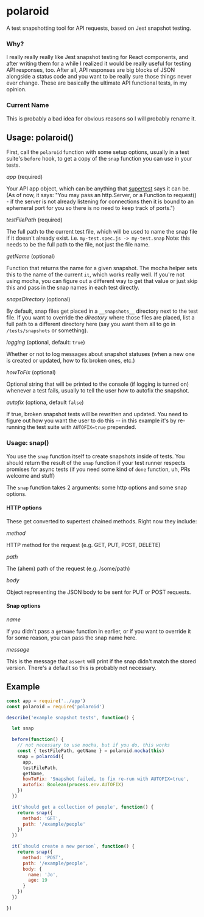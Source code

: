 # polaroid

A test snapshotting tool for API requests, based on Jest snapshot testing.

### Why?

I really really really like Jest snapshot testing for React components, and after writing them for a while I realized it would be really useful for testing API responses, too. After all, API responses are big blocks of JSON alongside a status code and you want to be really sure those things never ever change. These are basically the ultimate API functional tests, in my opinion.

### Current Name

This is probably a bad idea for obvious reasons so I will probably rename it.

## Usage: polaroid()

First, call the `polaroid` function with some setup options, usually in a test suite's `before` hook, to get a copy of the `snap` function you can use in your tests.

*app* (required)

Your API app object, which can be anything that [supertest](https://github.com/visionmedia/supertest#example) says it can be. (As of now, it says: "You may pass an http.Server, or a Function to request() - if the server is not already listening for connections then it is bound to an ephemeral port for you so there is no need to keep track of ports.")

*testFilePath* (required)

The full path to the current test file, which will be used to name the snap file if it doesn't already exist. i.e. `my-test.spec.js -> my-test.snap` Note: this needs to be the full path to the file, not just the file name.

*getName* (optional)

Function that returns the name for a given snapshot. The mocha helper sets this to the name of the current `it`, which works really well. If you're not using mocha, you can figure out a different way to get that value or just skip this and pass in the snap names in each test directly.

*snapsDirectory* (optional)

By default, snap files get placed in a `__snapshots__` directory next to the test file. If you want to override the _directory_ where those files are placed, list a full path to a different directory here (say you want them all to go in `/tests/snapshots` or something).

*logging* (optional, default: `true`)

Whether or not to log messages about snapshot statuses (when a new one is created or updated, how to fix broken ones, etc.)

*howToFix* (optional)

Optional string that will be printed to the console (if logging is turned on) whenever a test fails, usually to tell the user how to autofix the snapshot.

*autofix* (optiona, default `false`)

If true, broken snapshot tests will be rewritten and updated. You need to figure out how you want the user to do this -- in this example it's by re-running the test suite with `AUTOFIX=true` prepended.

### Usage: snap()

You use the `snap` function itself to create snapshots inside of tests. You should return the result of the `snap` function if your test runner respects promises for async tests (if you need some kind of `done` function, uh, PRs welcome and stuff)

The `snap` function takes 2 arguments: some http options and some snap options.

#### HTTP options

These get converted to supertest chained methods. Right now they include:

*method*

HTTP method for the request (e.g. GET, PUT, POST, DELETE)

*path*

The (ahem) path of the request  (e.g. /some/path)

*body*

Object representing the JSON body to be sent for PUT or POST requests.

#### Snap options

*name*

If you didn't pass a `getName` function in earlier, or if you want to override it for some reason, you can pass the snap name here.

*message*

This is the message that `assert` will print if the snap didn't match the stored version. There's a default so this is probably not necessary.

## Example

```javascript
const app = require('../app')
const polaroid = require('polaroid')

describe('example snapshot tests', function() {

  let snap

  before(function() {
    // not necessary to use mocha, but if you do, this works
    const { testFilePath, getName } = polaroid.mocha(this)
    snap = polaroid({
      app,
      testFilePath,
      getName,
      howToFix: 'Snapshot failed, to fix re-run with AUTOFIX=true',
      autofix: Boolean(process.env.AUTOFIX)
    })
  })

  it('should get a collection of people', function() {
    return snap({
      method: 'GET',
      path: '/example/people'
    })
  })

  it(`should create a new person`, function() {
    return snap({
      method: 'POST',
      path: '/example/people',
      body: {
        name: 'Jo',
        age: 19
      }
    })
  })

})
```
